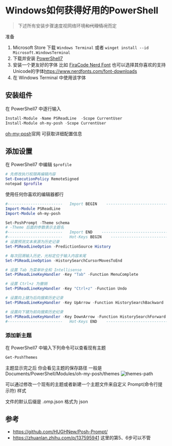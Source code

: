 # Windows如何获得好用的PowerShell

> 下述所有安装步骤速度视网络环境~~和代理情况~~而定

准备
1. Microsoft Store 下载 `Windows Terminal` 或者 `winget install --id Microsoft.WindowsTerminal`
2. 下载并安装 [PowerShell7](https://docs.microsoft.com/zh-cn/powershell/scripting/install/installing-powershell-on-windows?WT.mc_id=THOMASMAURER-blog-thmaure&view=powershell-7.2#msi)
3. 安装一个更友好的字体 比如 [FiraCode Nerd Font](https://github.com/ryanoasis/nerd-fonts/releases/download/v2.1.0/FiraCode.zip) 也可以选择其你喜欢的支持Unicode的字体<https://www.nerdfonts.com/font-downloads>
4. 在 Windows Terminal 中使用该字体

## 安装组件

在 PowerShell7 中逐行输入

```powershell
Install-Module -Name PSReadLine  -Scope CurrentUser
Install-Module oh-my-posh -Scope CurrentUser
```

[oh-my-posh](https://ohmyposh.dev/)官网 可获取详细配置信息

## 添加设置

在 PowerShell7 中编辑 `$profile`

```powershell
# 先修改执行权限再编辑内容
Set-ExecutionPolicy RemoteSigned
notepad $profile
```

使用任何你喜欢的编辑器都行

```powershell
#------------------------   Import BEGIN    ---------------------------#
Import-Module PSReadLine
Import-Module oh-my-posh

Set-PoshPrompt -Theme schema
# -Theme 后面的参数表示主题名
#------------------------   Import END    -----------------------------#
#------------------------   Hot-Keys BEGIN    -------------------------#
# 设置预测文本来源为历史记录
Set-PSReadLineOption -PredictionSource History

# 每次回溯输入历史，光标定位于输入内容末尾
Set-PSReadLineOption -HistorySearchCursorMovesToEnd

# 设置 Tab 为菜单补全和 Intellisense
Set-PSReadLineKeyHandler -Key "Tab" -Function MenuComplete

# 设置 Ctrl+z 为撤销
Set-PSReadLineKeyHandler -Key "Ctrl+z" -Function Undo

# 设置向上键为后向搜索历史记录
Set-PSReadLineKeyHandler -Key UpArrow -Function HistorySearchBackward

# 设置向下键为前向搜索历史纪录
Set-PSReadLineKeyHandler -Key DownArrow -Function HistorySearchForward
#------------------------   Hot-Keys END    ---------------------------#
```


### 添加新主题

在 PowerShell7 中输入下列命令可以查看现有主题

```powershell
Get-PoshThemes
```

主题显示完之后 你会看见主题的保存路径 一般是 Documents/PowerShell/Modules/oh-my-posh/themes
![themes-path](/images/Posh-Themes.png)

可以通过修改一个现有的主题或者新建一个主题文件来自定义 Prompt(命令行提示符) 样式

文件的默认后缀是 .omp.json 格式为 json

## 参考

- https://github.com/HUGHNew/Posh-Prompt/
- https://zhuanlan.zhihu.com/p/137595941 这里的第5、6步可以不管